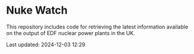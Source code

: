 # Nuke Watch

This repository includes code for retrieving the latest information available on the output of EDF nuclear power plants in the UK.

Last updated: 2024-12-03 12:29